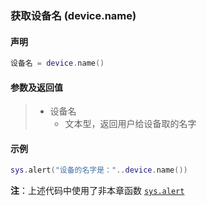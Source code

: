 ### 获取设备名 (**device\.name**)


#### 声明
```lua
设备名 = device.name()
```


#### 参数及返回值  
> - 设备名
>   - 文本型，返回用户给设备取的名字


#### 示例  
```lua
sys.alert("设备的名字是："..device.name())
```
**注**：上述代码中使用了非本章函数 [`sys.alert`](/Handbook/sys/sys.alert.md)

